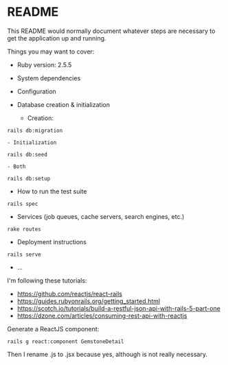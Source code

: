 # README

This README would normally document whatever steps are necessary to get the
application up and running.

Things you may want to cover:

* Ruby version: 2.5.5

* System dependencies

* Configuration

* Database creation & initialization
    - Creation:
```shell
rails db:migration
```
    - Initialization
```shell
rails db:seed
```
    - Both
```shell
rails db:setup
```

* How to run the test suite
```shell
rails spec
```

* Services (job queues, cache servers, search engines, etc.)

```shell
rake routes
```

* Deployment instructions
```shell
rails serve
```

* ...


I'm following these tutorials:

* https://github.com/reactjs/react-rails
* https://guides.rubyonrails.org/getting_started.html
* https://scotch.io/tutorials/build-a-restful-json-api-with-rails-5-part-one
* https://dzone.com/articles/consuming-rest-api-with-reactjs


Generate a ReactJS component:

```shell
rails g react:component GemstoneDetail
```
Then I rename .js to .jsx because yes, although is not really necessary.

